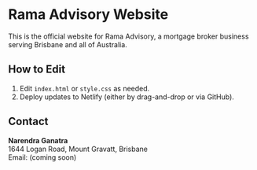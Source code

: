 # Rama Advisory Website

This is the official website for Rama Advisory, a mortgage broker business serving Brisbane and all of Australia.

## How to Edit

1. Edit `index.html` or `style.css` as needed.
2. Deploy updates to Netlify (either by drag-and-drop or via GitHub).

## Contact

**Narendra Ganatra**  
1644 Logan Road, Mount Gravatt, Brisbane  
Email: (coming soon)